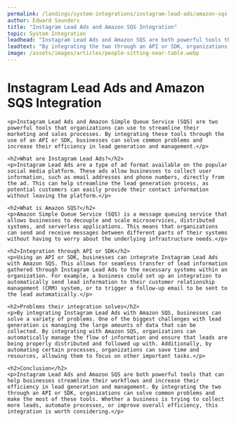 ```yaml
---
permalink: /landings/system-integrations/instagram-lead-ads/amazon-sqs
author: Edward Saunders
title: "Instagram Lead Ads and Amazon SQS Integration"
topic: System Integration
leadhead: "Instagram Lead Ads and Amazon SQS are both powerful tools that can help businesses streamline their workflows and increase their efficiency in lead generation and management"
leadtext: "By integrating the two through an API or SDK, organizations can solve common problems and make the most of these tools. Whether a business is trying to collect more leads, automate processes, or improve overall efficiency, this integration is worth considering."
image: /assets/images/articles/people-sitting-near-table.webp
---
```

<div class="arttext">	<h1>Instagram Lead Ads and Amazon SQS Integration</h1>

	<p>Instagram Lead Ads and Amazon Simple Queue Service (SQS) are two powerful tools that organizations can use to streamline their marketing and sales processes. By integrating these tools through the use of an API or SDK, businesses can solve common problems and increase their efficiency in lead generation and management.</p>

	<h2>What are Instagram Lead Ads?</h2>
	<p>Instagram Lead Ads are a type of ad format available on the popular social media platform. These ads allow businesses to collect user information, such as email addresses and phone numbers, directly from the ad. This can help streamline the lead generation process, as potential customers can easily provide their contact information without leaving the platform.</p>

	<h2>What is Amazon SQS?</h2>
	<p>Amazon Simple Queue Service (SQS) is a message queuing service that allows businesses to decouple and scale microservices, distributed systems, and serverless applications. This means that organizations can send and receive messages between different parts of their systems without having to worry about the underlying infrastructure needs.</p>

	<h2>Integration through API or SDK</h2>
	<p>Using an API or SDK, businesses can integrate Instagram Lead Ads with Amazon SQS. This allows for seamless transfer of lead information gathered through Instagram Lead Ads to the necessary systems within an organization. For example, a business could set up an integration to automatically send lead information to their customer relationship management (CRM) system, or to trigger a follow-up email to be sent to the lead automatically.</p>

	<h2>Problems their integration solves</h2>
	<p>By integrating Instagram Lead Ads with Amazon SQS, businesses can solve a variety of problems. One of the biggest challenges with lead generation is managing the large amounts of data that can be collected. By integrating with Amazon SQS, organizations can automatically manage the flow of information and ensure that leads are being properly distributed and followed up with. Additionally, by automating certain processes, organizations can save time and resources, allowing them to focus on other important tasks.</p>

	<h2>Conclusion</h2>
	<p>Instagram Lead Ads and Amazon SQS are both powerful tools that can help businesses streamline their workflows and increase their efficiency in lead generation and management. By integrating the two through an API or SDK, organizations can solve common problems and make the most of these tools. Whether a business is trying to collect more leads, automate processes, or improve overall efficiency, this integration is worth considering.</p>

</div>